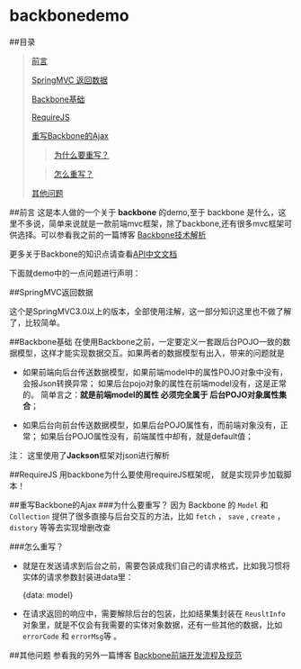 # backbonedemo

##目录
> [前言](##前言)
> 
> [SpringMVC 返回数据](##SpringMVC返回数据)
> 
> [Backbone基础](##Backbone基础)
> 
> [RequireJS](##RequireJS)
> 
> [重写Backbone的Ajax](##重写Backbone的Ajax)
> 
>>[为什么要重写？](#为什么要重写？)
>
>>[怎么重写？](#怎么重写？)
>
> [其他问题](##其他问题)

##前言
这是本人做的一个关于 **backbone** 的demo,至于 backbone 是什么，这里不多说，简单来说就是一款前端mvc框架，除了backbone,还有很多mvc框架可供选择。可以参看我之前的一篇博客 [Backbone技术解析](http://vence.github.io/blog/2015/05/14/backbone-info/)

更多关于Backbone的知识点请查看[API中文文档](http://www.css88.com/doc/backbone/#Collection)

下面就demo中的一点问题进行声明：

##SpringMVC返回数据

这个是SpringMVC3.0以上的版本，全部使用注解，这一部分知识这里也不做了解了，比较简单。

##Backbone基础
在使用Backbone之前，一定要定义一套跟后台POJO一致的数据模型，这样才能实现数据交互。如果两者的数据模型有出入，带来的问题就是

- 如果前端向后台传送数据模型，如果前端model中的属性POJO对象中没有， 会报Json转换异常；
  如果后台pojo对象的属性在前端model没有，这是正常的。
  简单言之：**就是前端model的属性 必须完全属于 后台POJO对象属性集合**；

- 如果后台向前台传送数据模型，如果后台POJO属性有，而前端对象没有，正常；
 如果后台POJO属性没有，前端属性中却有，就是default值；


注： 这里使用了**Jackson**框架对json进行解析

##RequireJS
用backbone为什么要使用requireJS框架呢， 就是实现异步加载脚本！

##重写Backbone的Ajax
###为什么要重写？
因为 Backbone 的 `Model` 和 `Collection` 提供了很多直接与后台交互的方法，比如 `fetch` ， `save` , `create` ， `distory` 等等去实现增删改查

###怎么重写？
- 就是在发送请求到后台之前，需要包装成我们自己的请求格式，比如我习惯将实体的请求参数封装进data里：

	{data: model}


- 在请求返回的响应中，需要解除后台的包装，比如结果集封装在 `ReusltInfo` 对象里，就是不仅会有我需要的实体对象数据，还有一些其他的数据，比如 `errorCode` 和 `errorMsg`等 。

##其他问题
参看我的另外一篇博客
[Backbone前端开发流程及规范](http://vence.github.io/blog/2015/05/24/backbone-coding-info/)

